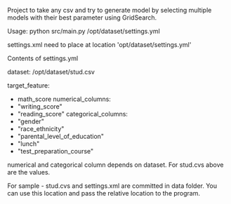 Project to take any csv and try to generate model by selecting multiple models with their best parameter using GridSearch.

Usage:
python src/main.py /opt/dataset/settings.yml

settings.xml need to place at location 'opt/dataset/settings.yml'

Contents of settings.yml

dataset:
   /opt/dataset/stud.csv

target_feature:
   - math_score
numerical_columns:
   - "writing_score"
   - "reading_score"
categorical_columns:
   - "gender"
   - "race_ethnicity"
   - "parental_level_of_education"
   - "lunch"
   - "test_preparation_course"


numerical and categorical column depends on dataset. For stud.cvs above are the values.

For sample - stud.cvs and settings.xml are committed in data folder. You can use this location and pass the relative location to the program.
